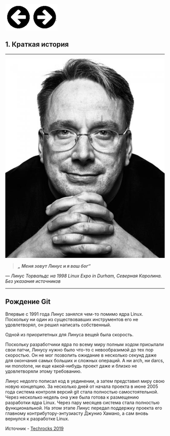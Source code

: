 [![« Вернуться на главную](./assets/back_button_new.png)](./readme.md)[![« Вернуться на главную](./assets/go_button_new.png)](./int.md) 

## 1. Краткая история

---

![](./assets/linus-small.jpeg)

> ***„ Меня зовут Линус и я ваш бог“***

*— Линус Торвальдс на 1998 Linux Expo in Durham, Северная Каролина. Без указания источников*

---


## Рождение Git 

Впервые с 1991 года Линус занялся чем-то помимо ядра Linux. Поскольку ни один из существовавших инструментов его не удовлетворял, он решил написать собственный. 

Одной из приоритетных для Линуса вещей была скорость. 

Поскольку разработчики ядра по всему миру полным ходом присылали свои патчи, Линусу нужно было что-то с невообразимой до тех пор скоростью. Он не мог позволить ожидание в несколько секунд даже для окончания самых больших и сложных операций. А ни arch, ни darcs, ни monotone, ни еще какой-нибудь проект даже и близко не удовлетворяли этому требованию. 

Линус недолго пописал код в уединении, а затем представил миру свою новую концепцию. За несколько дней от начала проекта в июне 2005 года система контроля версий git стала полностью самостоятельной. Через несколько недель она уже была готова к размещению разработки ядра Linux. Через пару месяцев система стала полностью функциональной. На этом этапе Линус передал поддержку проекта его главному контрибутору-энтузиасту Джунио Хамано, а сам вновь вернулся к разработке Linux. 

Источник - [Techrocks 2019](https://techrocks.ru/2019/02/19/git-origin-story)
